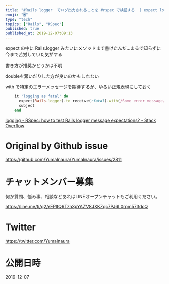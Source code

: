 ```yaml
---
title: "#Rails logger  でログ出力されることを #rspec で検証する  ( expect logging in rspec )"
emoji: "🖥"
type: "tech"
topics: ["Rails", "RSpec"]
published: true
published_at: 2019-12-07t09:13
---
```


expect の中に Rails.logger みたいにメソッドまで書けたんだ...まるで知らずに今まで苦労していた気がする

書き方が推奨かどうかは不明

doubleを繋いだりした方が良いのかもしれない

with で特定のエラーメッセージを期待するが、ゆるい正規表現にしておく

```rb
    it 'logging as fatal' do
      expect(Rails.logger).to receive(:fatal).with(/Some error message/)
      subject
    end
```

[logging - RSpec: how to test Rails logger message expectations? - Stack Overflow](https://stackoverflow.com/questions/10998160/rspec-how-to-test-rails-logger-message-expectations)

# Original by Github issue

https://github.com/YumaInaura/YumaInaura/issues/2811








<!-- Update From Qiita API -->

# チャットメンバー募集


何か質問、悩み事、相談などあればLINEオープンチャットもご利用ください。

https://line.me/ti/g2/eEPltQ6Tzh3pYAZV8JXKZqc7PJ6L0rpm573dcQ





# Twitter


https://twitter.com/YumaInaura


<!-- Update From Qiita API -->



# 公開日時

2019-12-07
